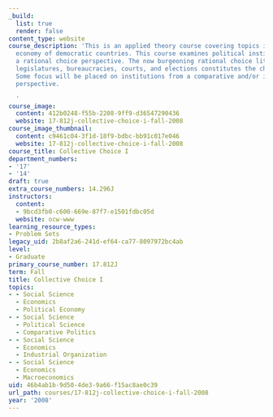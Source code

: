 ```yaml
---
_build:
  list: true
  render: false
content_type: website
course_description: 'This is an applied theory course covering topics in the political
  economy of democratic countries. This course examines political institutions from
  a rational choice perspective. The now burgeoning rational choice literature on
  legislatures, bureaucracies, courts, and elections constitutes the chief focus.
  Some focus will be placed on institutions from a comparative and/or international
  perspective.

  '
course_image:
  content: 412b0248-f55b-2208-9ff9-d36547290436
  website: 17-812j-collective-choice-i-fall-2008
course_image_thumbnail:
  content: c9461c04-3f1d-18f9-bdbc-bb91c017e046
  website: 17-812j-collective-choice-i-fall-2008
course_title: Collective Choice I
department_numbers:
- '17'
- '14'
draft: true
extra_course_numbers: 14.296J
instructors:
  content:
  - 9bcd3fb0-c600-669e-87f7-e1501fdbc05d
  website: ocw-www
learning_resource_types:
- Problem Sets
legacy_uid: 2b8af2a6-241d-ef64-ca77-8097972bc4ab
level:
- Graduate
primary_course_number: 17.812J
term: Fall
title: Collective Choice I
topics:
- - Social Science
  - Economics
  - Political Economy
- - Social Science
  - Political Science
  - Comparative Politics
- - Social Science
  - Economics
  - Industrial Organization
- - Social Science
  - Economics
  - Macroeconomics
uid: 46b4ab1b-9d50-4de3-9a66-f15ac8ae0c39
url_path: courses/17-812j-collective-choice-i-fall-2008
year: '2008'
---
```


